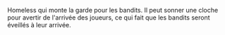 Homeless qui monte la garde pour les bandits. Il peut sonner une cloche pour avertir de l'arrivée des joueurs, ce qui fait que les bandits seront éveillés à leur arrivée.
